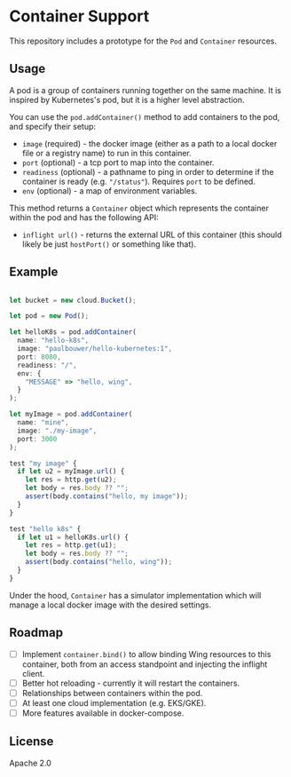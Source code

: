 # Container Support

This repository includes a prototype for the `Pod` and `Container` resources.

## Usage

A pod is a group of containers running together on the same machine. It is inspired by Kubernetes's pod, but it is a higher level abstraction.

You can use the `pod.addContainer()` method to add containers to the pod, and specify their setup:

* `image` (required) - the docker image (either as a path to a local docker file or a registry name) to run in this container.
* `port` (optional) - a tcp port to map into the container.
* `readiness` (optional) - a pathname to ping in order to determine if the container is ready (e.g. `"/status"`). Requires `port` to be defined.
* `env` (optional) - a map of environment variables.

This method returns a `Container` object which represents the container within the pod and has the following API:

* `inflight url()` - returns the external URL of this container (this should likely be just `hostPort()` or something like that).

## Example

```js

let bucket = new cloud.Bucket();

let pod = new Pod();

let helloK8s = pod.addContainer(
  name: "hello-k8s", 
  image: "paulbouwer/hello-kubernetes:1", 
  port: 8080, 
  readiness: "/",
  env: {
    "MESSAGE" => "hello, wing",
  }
);

let myImage = pod.addContainer(
  name: "mine",
  image: "./my-image",
  port: 3000
);

test "my image" {
  if let u2 = myImage.url() {
    let res = http.get(u2);
    let body = res.body ?? "";
    assert(body.contains("hello, my image"));
  }
}

test "hello k8s" {
  if let u1 = helloK8s.url() {
    let res = http.get(u1);
    let body = res.body ?? "";
    assert(body.contains("hello, wing"));
  }
}
```

Under the hood, `Container` has a simulator implementation which will manage a local docker image with the desired settings.

## Roadmap

- [ ] Implement `container.bind()` to allow binding Wing resources to this container, both from an access standpoint and injecting the inflight client.
- [ ] Better hot reloading - currently it will restart the containers.
- [ ] Relationships between containers within the pod.
- [ ] At least one cloud implementation (e.g. EKS/GKE).
- [ ] More features available in docker-compose.

## License

Apache 2.0
